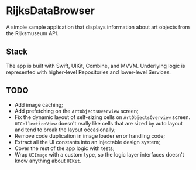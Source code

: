 # RijksDataBrowser

A simple sample application that displays information about art objects from the Rijksmuseum API.  

## Stack

The app is built with Swift, UIKit, Combine, and MVVM. Underlying logic is represented with higher-level Repositories and lower-level Services.  

## TODO
 - Add image caching;
 - Add prefetching on the `ArtObjectsOverview` screen;
 - Fix the dynamic layout of self-sizing cells on `ArtObjectsOverview` screen. `UICollectionView` doesn't really like cells that are sized by auto layout and tend to break the layout occasionally;
 - Remove code duplication in image loader error handling code;
 - Extract all the UI constants into an injectable design system;
 - Cover the rest of the app logic with tests;
 - Wrap `UIImage` with a custom type, so the logic layer interfaces doesn't know anything about `UIKit`.
